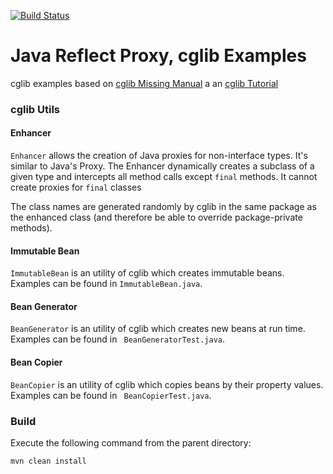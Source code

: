 [![Build Status][travis-badge]][travis-badge-url]


Java Reflect Proxy, cglib Examples
======================================
cglib examples based on [cglib Missing Manual](http://mydailyjava.blogspot.no/2013/11/cglib-missing-manual.html) a
an [cglib Tutorial](https://github.com/cglib/cglib/wiki/Tutorial)

### cglib Utils

#### Enhancer
`Enhancer` allows the creation of Java proxies for non-interface types. It's 
similar to Java's Proxy. The Enhancer dynamically creates a subclass of a given
 type and intercepts all method calls except `final` methods. It cannot
 create proxies for `final` classes
 
The class names are generated randomly by cglib in the same package
as the enhanced class (and therefore be able to override package-private methods). 


#### Immutable Bean
`ImmutableBean` is an utility of cglib which creates immutable beans. Examples can be found in `ImmutableBean.java`. 

#### Bean Generator
`BeanGenerator` is an utility of cglib which creates new beans at run time. 
Examples can be found in ` BeanGeneratorTest.java`. 

#### Bean Copier
`BeanCopier` is an utility of cglib which copies beans by their property values. 
Examples can be found in ` BeanCopierTest.java`. 

### Build
Execute the following command from the parent directory:
```
mvn clean install
```


[travis-badge]: https://travis-ci.org/indrabasak/cglib-examples.svg?branch=master
[travis-badge-url]: https://travis-ci.org/indrabasak/cglib-examples/